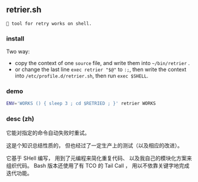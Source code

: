 ## retrier.sh

~~~~
🦔 tool for retry works on shell.
~~~~

### install

Two way:

- copy the context of one `source` file, and write them into `~/bin/retrier` .
- or change the last line `exec retrier "$@"` to `:;`, then write the context into `/etc/profile.d/retrier.sh`, then run `exec $SHELL`.

### demo

~~~ sh
ENV='WORKS () { sleep 3 ; cd $RETRIED ; }' retrier WORKS
~~~

### desc (zh)

它能对指定的命令自动失败时重试。

这是个知识总结性质的，
但也经过了一定生产上的测试（以及相应的改进）。

它基于 SHell 编写，
用到了元编程来简化重复代码、
以及我自己的模块化方案来组织代码。
 Bash 版本还使用了有 TCO 的 Tail Call ，
用以不依靠关键字地完成迭代功能。
